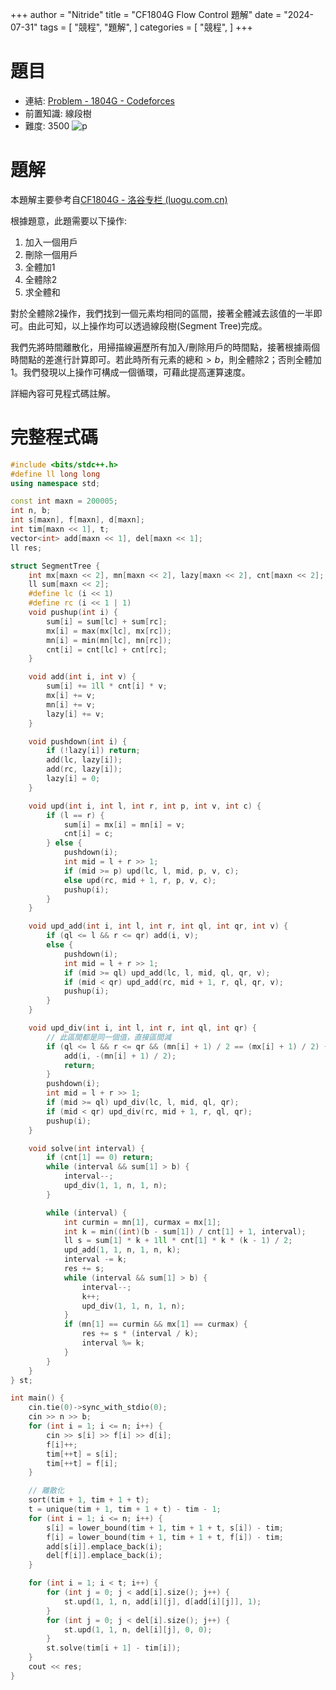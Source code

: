 +++
author = "Nitride"
title = "CF1804G Flow Control 題解"
date = "2024-07-31"
tags = [
    "競程",
    "題解",
]
categories = [
    "競程",
]
+++

# 題目
- 連結: [Problem - 1804G - Codeforces](https://codeforces.com/problemset/problem/1804/G)
- 前置知識: 線段樹
- 難度: 3500
![p](p.jpeg)


# 題解
本題解主要參考自[CF1804G - 洛谷专栏 (luogu.com.cn)](https://www.luogu.com.cn/article/xv1whmdb)

根據題意，此題需要以下操作: 
1. 加入一個用戶
2. 刪除一個用戶
3. 全體加$1$
4. 全體除$2$
5. 求全體和

對於全體除$2$操作，我們找到一個元素均相同的區間，接著全體減去該值的一半即可。由此可知，以上操作均可以透過線段樹(Segment Tree)完成。

我們先將時間離散化，用掃描線遍歷所有加入/刪除用戶的時間點，接著根據兩個時間點的差進行計算即可。若此時所有元素的總和$>b$，則全體除$2$；否則全體加$1$。我們發現以上操作可構成一個循環，可藉此提高運算速度。

詳細內容可見程式碼註解。


# 完整程式碼
```cpp
#include <bits/stdc++.h>
#define ll long long
using namespace std;

const int maxn = 200005;
int n, b;
int s[maxn], f[maxn], d[maxn];
int tim[maxn << 1], t;
vector<int> add[maxn << 1], del[maxn << 1];
ll res;

struct SegmentTree {
	int mx[maxn << 2], mn[maxn << 2], lazy[maxn << 2], cnt[maxn << 2];
	ll sum[maxn << 2];
	#define lc (i << 1)
	#define rc (i << 1 | 1)
	void pushup(int i) {
		sum[i] = sum[lc] + sum[rc];
		mx[i] = max(mx[lc], mx[rc]);
		mn[i] = min(mn[lc], mn[rc]);
		cnt[i] = cnt[lc] + cnt[rc];
	}

	void add(int i, int v) {
		sum[i] += 1ll * cnt[i] * v;
		mx[i] += v;
		mn[i] += v;
		lazy[i] += v;
	}

	void pushdown(int i) {
		if (!lazy[i]) return;
		add(lc, lazy[i]);
		add(rc, lazy[i]);
		lazy[i] = 0;
	}

	void upd(int i, int l, int r, int p, int v, int c) {
		if (l == r) {
			sum[i] = mx[i] = mn[i] = v;
			cnt[i] = c;
		} else {
			pushdown(i);
			int mid = l + r >> 1;
			if (mid >= p) upd(lc, l, mid, p, v, c);
			else upd(rc, mid + 1, r, p, v, c);
			pushup(i);
		}
	}

	void upd_add(int i, int l, int r, int ql, int qr, int v) {
		if (ql <= l && r <= qr) add(i, v);
		else {
			pushdown(i);
			int mid = l + r >> 1;
			if (mid >= ql) upd_add(lc, l, mid, ql, qr, v);
			if (mid < qr) upd_add(rc, mid + 1, r, ql, qr, v);
			pushup(i);
		}
	}

	void upd_div(int i, int l, int r, int ql, int qr) {
		// 此區間都是同一個值，直接區間減
		if (ql <= l && r <= qr && (mn[i] + 1) / 2 == (mx[i] + 1) / 2) {
			add(i, -(mn[i] + 1) / 2);
			return;
		}
		pushdown(i);
		int mid = l + r >> 1;
		if (mid >= ql) upd_div(lc, l, mid, ql, qr);
		if (mid < qr) upd_div(rc, mid + 1, r, ql, qr);
		pushup(i);
	}

	void solve(int interval) {
		if (cnt[1] == 0) return;
		while (interval && sum[1] > b) {
			interval--;
			upd_div(1, 1, n, 1, n);
		}

		while (interval) {
			int curmin = mn[1], curmax = mx[1];
			int k = min((int)(b - sum[1]) / cnt[1] + 1, interval);
			ll s = sum[1] * k + 1ll * cnt[1] * k * (k - 1) / 2;
			upd_add(1, 1, n, 1, n, k);
			interval -= k;
			res += s;
			while (interval && sum[1] > b) {
				interval--;
				k++;
				upd_div(1, 1, n, 1, n);
			}
			if (mn[1] == curmin && mx[1] == curmax) {
				res += s * (interval / k);
				interval %= k;
			}
		}
	}
} st;

int main() {
	cin.tie(0)->sync_with_stdio(0);
	cin >> n >> b;
	for (int i = 1; i <= n; i++) {
		cin >> s[i] >> f[i] >> d[i];
		f[i]++;
		tim[++t] = s[i];
		tim[++t] = f[i];
	}

	// 離散化
	sort(tim + 1, tim + 1 + t);
	t = unique(tim + 1, tim + 1 + t) - tim - 1;
	for (int i = 1; i <= n; i++) {
		s[i] = lower_bound(tim + 1, tim + 1 + t, s[i]) - tim;
		f[i] = lower_bound(tim + 1, tim + 1 + t, f[i]) - tim;
		add[s[i]].emplace_back(i);
		del[f[i]].emplace_back(i);
	}

	for (int i = 1; i < t; i++) {
		for (int j = 0; j < add[i].size(); j++) {
			st.upd(1, 1, n, add[i][j], d[add[i][j]], 1);
		}
		for (int j = 0; j < del[i].size(); j++) {
			st.upd(1, 1, n, del[i][j], 0, 0);
		}
		st.solve(tim[i + 1] - tim[i]);
	}
	cout << res;
}
```